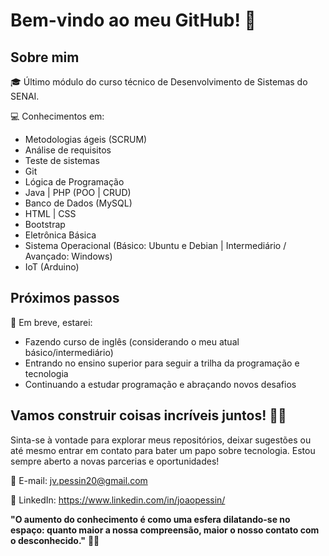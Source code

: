 # Bem-vindo ao meu GitHub! 👋

## Sobre mim

🎓 Último módulo do curso técnico de Desenvolvimento de Sistemas do SENAI.

💻 Conhecimentos em:
- Metodologias ágeis (SCRUM)
- Análise de requisitos
- Teste de sistemas
- Git
- Lógica de Programação
- Java | PHP (POO | CRUD)
- Banco de Dados (MySQL)
- HTML | CSS
- Bootstrap
- Eletrônica Básica
- Sistema Operacional (Básico: Ubuntu e Debian | Intermediário / Avançado: Windows)
- IoT (Arduino)

## Próximos passos

🚀 Em breve, estarei:
- Fazendo curso de inglês (considerando o meu atual básico/intermediário)
- Entrando no ensino superior para seguir a trilha da programação e tecnologia
- Continuando a estudar programação e abraçando novos desafios

## Vamos construir coisas incríveis juntos! 🌟🚀

Sinta-se à vontade para explorar meus repositórios, deixar sugestões ou até mesmo entrar em contato para bater um papo sobre tecnologia. Estou sempre aberto a novas parcerias e oportunidades!

📧 E-mail: jv.pessin20@gmail.com

📱 LinkedIn: https://www.linkedin.com/in/joaopessin/

**"O aumento do conhecimento é como uma esfera dilatando-se no espaço: quanto maior a nossa compreensão, maior o nosso contato com o desconhecido."** 🌌🧠
